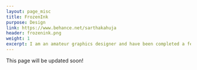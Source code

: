 ```yaml
---
layout: page_misc
title: FrozenInk
purpose: Design
link: https://www.behance.net/sarthakahuja
header: frozenink.png
weight: 1
excerpt: I am an amateur graphics designer and have been completed a few projects over the past three years. I recently uploaded some of work to behance under the name **FrozenInk**. The page is currently under construction but does showcase some of my work. 
---
```

This page will be updated soon!